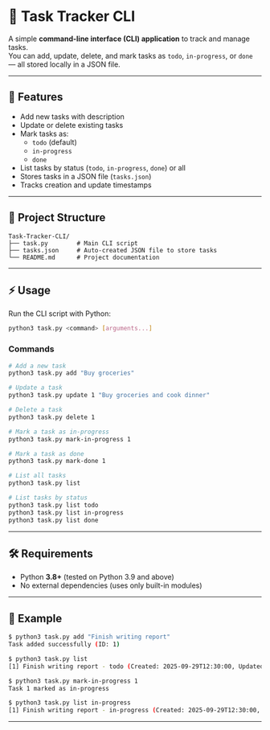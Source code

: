 # 📝 Task Tracker CLI

A simple **command-line interface (CLI) application** to track and manage tasks.  
You can add, update, delete, and mark tasks as `todo`, `in-progress`, or `done` — all stored locally in a JSON file.

---

## 🚀 Features
- Add new tasks with description
- Update or delete existing tasks
- Mark tasks as:
  - `todo` (default)
  - `in-progress`
  - `done`
- List tasks by status (`todo`, `in-progress`, `done`) or all
- Stores tasks in a JSON file (`tasks.json`)
- Tracks creation and update timestamps

---

## 📂 Project Structure
```
Task-Tracker-CLI/
├── task.py        # Main CLI script
├── tasks.json     # Auto-created JSON file to store tasks
└── README.md      # Project documentation
```

---

## ⚡ Usage

Run the CLI script with Python:

```bash
python3 task.py <command> [arguments...]
```

### Commands
```bash
# Add a new task
python3 task.py add "Buy groceries"

# Update a task
python3 task.py update 1 "Buy groceries and cook dinner"

# Delete a task
python3 task.py delete 1

# Mark a task as in-progress
python3 task.py mark-in-progress 1

# Mark a task as done
python3 task.py mark-done 1

# List all tasks
python3 task.py list

# List tasks by status
python3 task.py list todo
python3 task.py list in-progress
python3 task.py list done
```

---

## 🛠 Requirements
- Python **3.8+** (tested on Python 3.9 and above)
- No external dependencies (uses only built-in modules)

---

## 📌 Example
```bash
$ python3 task.py add "Finish writing report"
Task added successfully (ID: 1)

$ python3 task.py list
[1] Finish writing report - todo (Created: 2025-09-29T12:30:00, Updated: 2025-09-29T12:30:00)

$ python3 task.py mark-in-progress 1
Task 1 marked as in-progress

$ python3 task.py list in-progress
[1] Finish writing report - in-progress (Created: 2025-09-29T12:30:00, Updated: 2025-09-29T12:35:00)
```

---

